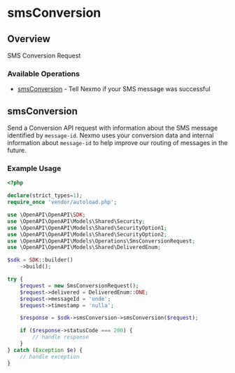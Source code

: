 # smsConversion

## Overview

SMS Conversion Request

### Available Operations

* [smsConversion](#smsconversion) - Tell Nexmo if your SMS message was successful

## smsConversion

Send a Conversion API request with information about the SMS message identified by `message-id`. Nexmo uses your conversion data and internal information about `message-id` to help improve our routing of messages in the future.

### Example Usage

```php
<?php

declare(strict_types=1);
require_once 'vendor/autoload.php';

use \OpenAPI\OpenAPI\SDK;
use \OpenAPI\OpenAPI\Models\Shared\Security;
use \OpenAPI\OpenAPI\Models\Shared\SecurityOption1;
use \OpenAPI\OpenAPI\Models\Shared\SecurityOption2;
use \OpenAPI\OpenAPI\Models\Operations\SmsConversionRequest;
use \OpenAPI\OpenAPI\Models\Shared\DeliveredEnum;

$sdk = SDK::builder()
    ->build();

try {
    $request = new SmsConversionRequest();
    $request->delivered = DeliveredEnum::ONE;
    $request->messageId = 'unde';
    $request->timestamp = 'nulla';

    $response = $sdk->smsConversion->smsConversion($request);

    if ($response->statusCode === 200) {
        // handle response
    }
} catch (Exception $e) {
    // handle exception
}
```
